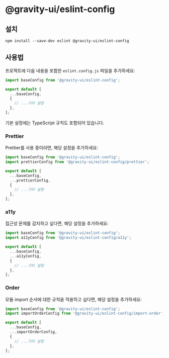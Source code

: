 # @gravity-ui/eslint-config

## 설치

```
npm install --save-dev eslint @gravity-ui/eslint-config
```

## 사용법

프로젝트에 다음 내용을 포함한 `eslint.config.js` 파일을 추가하세요:

```js
import baseConfig from '@gravity-ui/eslint-config';

export default [
  ...baseConfig,
  {
    // ...기타 설정
  },
];
```

기본 설정에는 TypeScript 규칙도 포함되어 있습니다.

### Prettier

Prettier를 사용 중이라면, 해당 설정을 추가하세요:

```js
import baseConfig from '@gravity-ui/eslint-config';
import prettierConfig from '@gravity-ui/eslint-config/prettier';

export default [
  ...baseConfig,
  ...prettierConfig,
  {
    // ...기타 설정
  },
];
```

### a11y

접근성 문제를 감지하고 싶다면, 해당 설정을 추가하세요:

```js
import baseConfig from '@gravity-ui/eslint-config';
import a11yConfig from '@gravity-ui/eslint-config/a11y';

export default [
  ...baseConfig,
  ...a11yConfig,
  {
    // ...기타 설정
  },
];
```

### Order

모듈 import 순서에 대한 규칙을 적용하고 싶다면, 해당 설정을 추가하세요:

```js
import baseConfig from '@gravity-ui/eslint-config';
import importOrderConfig from '@gravity-ui/eslint-config/import-order';

export default [
  ...baseConfig,
  ...importOrderConfig,
  {
    // ...기타 설정
  },
];
```